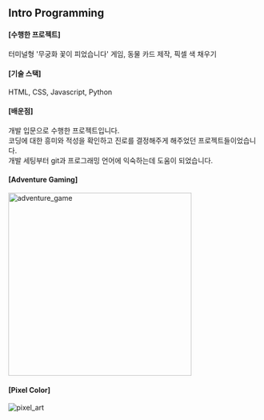 ## Intro Programming

#### [수행한 프로젝트]

터미널형 '무궁화 꽃이 피었습니다' 게임, 동물 카드 제작, 픽셀 색 채우기

#### [기술 스택] <br/>

HTML, CSS, Javascript, Python

#### [배운점] <br/>

개발 입문으로 수행한 프로젝트입니다. <br/>
코딩에 대한 흥미와 적성을 확인하고 진로를 결정해주게 해주었던 프로젝트들이었습니다.<br/>
개발 세팅부터 git과 프로그래밍 언어에 익숙하는데 도움이 되었습니다.

#### [Adventure Gaming]

<img width="366" alt="adventure_game" src="https://user-images.githubusercontent.com/74460665/218953439-344affef-3940-4b9c-976f-465b2d19da76.png">

#### [Pixel Color]

![pixel_art](https://user-images.githubusercontent.com/74460665/218953435-493572ed-8577-41c2-97a2-599a19e3f61c.png)
